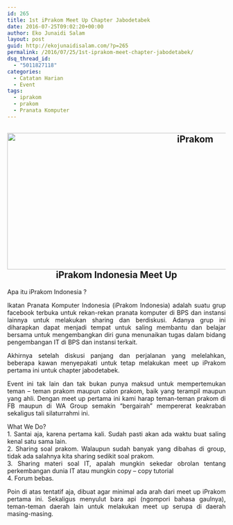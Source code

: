 ```yaml
---
id: 265
title: 1st iPrakom Meet Up Chapter Jabodetabek
date: 2016-07-25T09:02:20+00:00
author: Eko Junaidi Salam
layout: post
guid: http://ekojunaidisalam.com/?p=265
permalink: /2016/07/25/1st-iprakom-meet-chapter-jabodetabek/
dsq_thread_id:
  - "5011827118"
categories:
  - Catatan Harian
  - Event
tags:
  - iprakom
  - prakom
  - Pranata Komputer
---
```

<h2 style="text-align: center;">
  <a href="https://ekojunaidisalam.com/wp-content/uploads/2016/07/prakom.jpg"><img class="aligncenter wp-image-267 size-full" src="https://ekojunaidisalam.com/wp-content/uploads/2016/07/prakom.jpg" alt="iPrakom" width="851" height="315" srcset="https://ekojunaidisalam.com/wp-content/uploads/2016/07/prakom.jpg 851w, https://ekojunaidisalam.com/wp-content/uploads/2016/07/prakom-300x111.jpg 300w, https://ekojunaidisalam.com/wp-content/uploads/2016/07/prakom-768x284.jpg 768w, https://ekojunaidisalam.com/wp-content/uploads/2016/07/prakom-500x185.jpg 500w" sizes="(max-width: 851px) 100vw, 851px" /></a>iPrakom Indonesia Meet Up
</h2>

<p style="text-align: justify;">
  Apa itu iPrakom Indonesia ?
</p>

<p style="text-align: justify;">
  Ikatan Pranata Komputer Indonesia (iPrakom Indonesia) adalah suatu grup facebook terbuka untuk rekan-rekan pranata komputer di BPS dan instansi lainnya untuk melakukan sharing dan berdiskusi. Adanya grup ini diharapkan dapat menjadi tempat untuk saling membantu dan belajar bersama untuk mengembangkan diri guna menunaikan tugas dalam bidang pengembangan IT di BPS dan instansi terkait.
</p>

<p style="text-align: justify;">
  Akhirnya setelah diskusi panjang dan perjalanan yang melelahkan, beberapa kawan menyepakati untuk tetap melakukan meet up iPrakom pertama ini untuk chapter jabodetabek.<a name='more'></a>
</p>

<p style="text-align: justify;">
  Event ini tak lain dan tak bukan punya maksud untuk mempertemukan teman &#8211; teman prakom maupun calon prakom, baik yang terampil maupun yang ahli. Dengan meet up pertama ini kami harap teman-teman prakom di FB maupun di WA Group semakin &#8220;bergairah&#8221; mempererat keakraban sekaligus tali silaturrahmi ini.
</p>

<p style="text-align: justify;">
  What We Do?<br /> 1. Santai aja, karena pertama kali. Sudah pasti akan ada waktu buat saling kenal satu sama lain.<br /> 2. Sharing soal prakom. Walaupun sudah banyak yang dibahas di group, tidak ada salahnya kita sharing sedikit soal prakom.<br /> 3. Sharing materi soal IT, apalah mungkin sekedar obrolan tentang perkembangan dunia IT atau mungkin copy &#8211; copy tutorial<br /> 4. Forum bebas.
</p>

<p style="text-align: justify;">
  Poin di atas tentatif aja, dibuat agar minimal ada arah dari meet up iPrakom pertama ini. Sekaligus menyulut bara api (ngompori bahasa gaulnya), teman-teman daerah lain untuk melakukan meet up serupa di daerah masing-masing.
</p>
